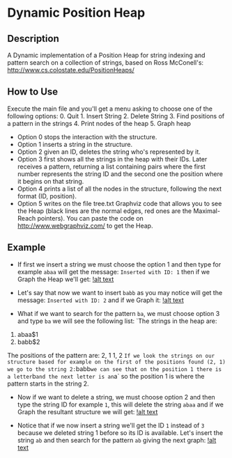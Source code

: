 Dynamic Position Heap
=====================

Description
------------
A Dynamic implementation of a Position Heap for string indexing and pattern search on a collection of strings,
based on Ross McConell's: http://www.cs.colostate.edu/PositionHeaps/

How to Use
-----------
Execute the main file and you'll get a menu asking to choose one of the following options:
         0. Quit
         1. Insert String
         2. Delete String
         3. Find positions of a pattern in the strings
         4. Print nodes of the heap
         5. Graph heap

* Option 0 stops the interaction with the structure.
* Option 1 inserts a string in the structure.
* Option 2 given an ID, deletes the string who's represented by it.
* Option 3 first shows all the strings in the heap with their IDs. Later receives a pattern, returning a list containing pairs where the first number represents the string ID and the second one the position where it begins on that string.
* Option 4 prints a list of all the nodes in the structure, following the next format (ID, position).
* Option 5 writes on the file tree.txt Graphviz code that allows you to see the Heap (black lines are the normal edges, red ones are the Maximal-Reach pointers). You can paste the code on http://www.webgraphviz.com/ to get the Heap.

Example
-------
* If first we insert a string we must choose the option 1 and then type for example `abaa` will get the message: `Inserted with ID: 1` then if we Graph the Heap we'll get:
[!alt text](https://github.com/tmunoz/Position-heap/blob/master/exampleIMG/ex1.png)

* Let's say that now we want to insert `babb` as you may notice will get the message: `Inserted with ID: 2` and if we Graph it:
[!alt text](https://github.com/tmunoz/Position-heap/blob/master/exampleIMG/ex2.png)

* What if we want to search for the pattern `ba`, we must choose option 3 and type `ba` we will see the following list:
`The strings in the heap are:
1. abaa$1
2. babb$2

The positions of the pattern are:
2, 1
1, 2
`
If we look the strings on our structure based for example on the first of the positions found (2, 1) we go to the string 2: `babb` we can see that on the position 1 there is a letter `b` and the next letter is an `a` so the position 1 is where the pattern starts in the string 2.

* Now if we want to delete a string, we must choose option 2 and then type the string ID for example `1`, this will delete the string `abaa` and if we Graph the resultant structure we will get:
[!alt text](https://github.com/tmunoz/Position-heap/blob/master/exampleIMG/ex3.png)

* Notice that if we now insert a string we'll get the ID `1` instead of `3` because we deleted string 1 before so its ID is available. Let's insert the string `ab` and then search for the pattern `ab` giving the next graph:
[!alt text](https://github.com/tmunoz/Position-heap/blob/master/exampleIMG/ex4.png)

